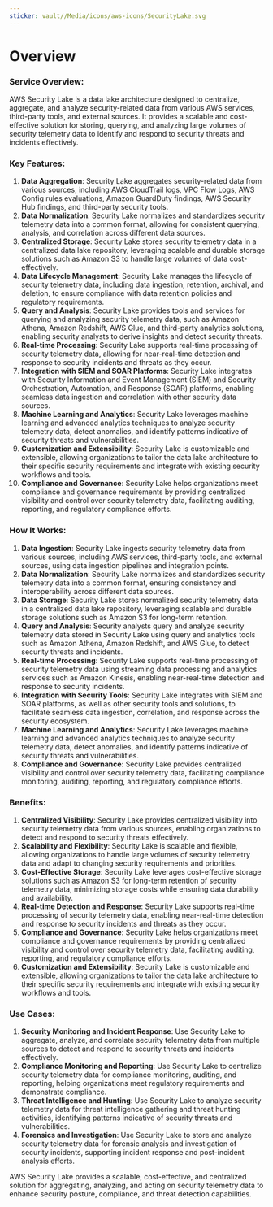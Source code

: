```yaml
---
sticker: vault//Media/icons/aws-icons/SecurityLake.svg
---
```

# Overview

### Service Overview:

AWS Security Lake is a data lake architecture designed to centralize, aggregate, and analyze security-related data from various AWS services, third-party tools, and external sources. It provides a scalable and cost-effective solution for storing, querying, and analyzing large volumes of security telemetry data to identify and respond to security threats and incidents effectively.

### Key Features:

1. **Data Aggregation**: Security Lake aggregates security-related data from various sources, including AWS CloudTrail logs, VPC Flow Logs, AWS Config rules evaluations, Amazon GuardDuty findings, AWS Security Hub findings, and third-party security tools.
2. **Data Normalization**: Security Lake normalizes and standardizes security telemetry data into a common format, allowing for consistent querying, analysis, and correlation across different data sources.
3. **Centralized Storage**: Security Lake stores security telemetry data in a centralized data lake repository, leveraging scalable and durable storage solutions such as Amazon S3 to handle large volumes of data cost-effectively.
4. **Data Lifecycle Management**: Security Lake manages the lifecycle of security telemetry data, including data ingestion, retention, archival, and deletion, to ensure compliance with data retention policies and regulatory requirements.
5. **Query and Analysis**: Security Lake provides tools and services for querying and analyzing security telemetry data, such as Amazon Athena, Amazon Redshift, AWS Glue, and third-party analytics solutions, enabling security analysts to derive insights and detect security threats.
6. **Real-time Processing**: Security Lake supports real-time processing of security telemetry data, allowing for near-real-time detection and response to security incidents and threats as they occur.
7. **Integration with SIEM and SOAR Platforms**: Security Lake integrates with Security Information and Event Management (SIEM) and Security Orchestration, Automation, and Response (SOAR) platforms, enabling seamless data ingestion and correlation with other security data sources.
8. **Machine Learning and Analytics**: Security Lake leverages machine learning and advanced analytics techniques to analyze security telemetry data, detect anomalies, and identify patterns indicative of security threats and vulnerabilities.
9. **Customization and Extensibility**: Security Lake is customizable and extensible, allowing organizations to tailor the data lake architecture to their specific security requirements and integrate with existing security workflows and tools.
10. **Compliance and Governance**: Security Lake helps organizations meet compliance and governance requirements by providing centralized visibility and control over security telemetry data, facilitating auditing, reporting, and regulatory compliance efforts.

### How It Works:

1. **Data Ingestion**: Security Lake ingests security telemetry data from various sources, including AWS services, third-party tools, and external sources, using data ingestion pipelines and integration points.
2. **Data Normalization**: Security Lake normalizes and standardizes security telemetry data into a common format, ensuring consistency and interoperability across different data sources.
3. **Data Storage**: Security Lake stores normalized security telemetry data in a centralized data lake repository, leveraging scalable and durable storage solutions such as Amazon S3 for long-term retention.
4. **Query and Analysis**: Security analysts query and analyze security telemetry data stored in Security Lake using query and analytics tools such as Amazon Athena, Amazon Redshift, and AWS Glue, to detect security threats and incidents.
5. **Real-time Processing**: Security Lake supports real-time processing of security telemetry data using streaming data processing and analytics services such as Amazon Kinesis, enabling near-real-time detection and response to security incidents.
6. **Integration with Security Tools**: Security Lake integrates with SIEM and SOAR platforms, as well as other security tools and solutions, to facilitate seamless data ingestion, correlation, and response across the security ecosystem.
7. **Machine Learning and Analytics**: Security Lake leverages machine learning and advanced analytics techniques to analyze security telemetry data, detect anomalies, and identify patterns indicative of security threats and vulnerabilities.
8. **Compliance and Governance**: Security Lake provides centralized visibility and control over security telemetry data, facilitating compliance monitoring, auditing, reporting, and regulatory compliance efforts.

### Benefits:

1. **Centralized Visibility**: Security Lake provides centralized visibility into security telemetry data from various sources, enabling organizations to detect and respond to security threats effectively.
2. **Scalability and Flexibility**: Security Lake is scalable and flexible, allowing organizations to handle large volumes of security telemetry data and adapt to changing security requirements and priorities.
3. **Cost-Effective Storage**: Security Lake leverages cost-effective storage solutions such as Amazon S3 for long-term retention of security telemetry data, minimizing storage costs while ensuring data durability and availability.
4. **Real-time Detection and Response**: Security Lake supports real-time processing of security telemetry data, enabling near-real-time detection and response to security incidents and threats as they occur.
5. **Compliance and Governance**: Security Lake helps organizations meet compliance and governance requirements by providing centralized visibility and control over security telemetry data, facilitating auditing, reporting, and regulatory compliance efforts.
6. **Customization and Extensibility**: Security Lake is customizable and extensible, allowing organizations to tailor the data lake architecture to their specific security requirements and integrate with existing security workflows and tools.

### Use Cases:

1. **Security Monitoring and Incident Response**: Use Security Lake to aggregate, analyze, and correlate security telemetry data from multiple sources to detect and respond to security threats and incidents effectively.
2. **Compliance Monitoring and Reporting**: Use Security Lake to centralize security telemetry data for compliance monitoring, auditing, and reporting, helping organizations meet regulatory requirements and demonstrate compliance.
3. **Threat Intelligence and Hunting**: Use Security Lake to analyze security telemetry data for threat intelligence gathering and threat hunting activities, identifying patterns indicative of security threats and vulnerabilities.
4. **Forensics and Investigation**: Use Security Lake to store and analyze security telemetry data for forensic analysis and investigation of security incidents, supporting incident response and post-incident analysis efforts.

AWS Security Lake provides a scalable, cost-effective, and centralized solution for aggregating, analyzing, and acting on security telemetry data to enhance security posture, compliance, and threat detection capabilities.